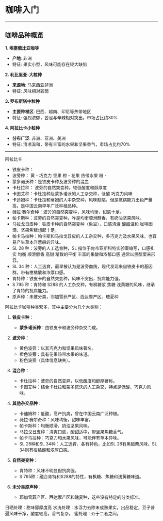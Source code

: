 # 咖啡入门

---
## 咖啡品种概览

**1. 埃塞俄比亚咖啡**
   - **产地**: 非洲
   - 特征: 果实小型，风味可能存在较大缺陷

**2. 利比里亚-大粒种**
   - **来源地**: 马来西亚非洲
   - 特征: 风味相对较弱

**3. 罗布斯塔中粒种**
   - **主要种植区**: 巴西、越南、印尼等热带地区
   - 特征: 强烈浓郁，苦涩与辛辣相对突出，市场占比约30%

**4. 阿拉比卡小粒种**
   - **分布广泛**: 非洲、亚洲、美洲
   - 特征: 清凉温和，带有丰富的水果和坚果香气，市场占比约70%
---


阿拉比卡
 - 铁皮卡种：
 - 波旁种：
    黄 - 巧克力 坚果
    橙 - 花果 热带水果
    粉 - 
 - 蒙多诺沃种：是铁皮卡种及波旁种的混血  
 - 卡杜拉种： 波旁的自然突变种，较低酸度和醇厚度
 - 卡图艾种：卡杜拉种及蒙多诺沃的人工杂交种，低酸 巧克力风味
 - 卡迪姆种：卡杜拉和蒂姆的人中杂交种，风味缺陷，但是抗病能力出色产量高，是中国云南早年广泛种植品种。
 - 薇拉·赛尔奇种：波旁的自然突变种，风味均衡，甜感十足。
 - 帕卡斯种：波旁的自然突变种，咋是均衡顺滑醇香，有奶油坚果风味。
 - 马拉戈日皮种：铁皮卡种的自然突变种（象豆），口感清澈 酸甜温和 咖啡因滴，坚果焦糖想起十足。
 - 帕卡马拉种：帕卡斯和马拉戈日皮的人工杂交种，多巧克力及水果风味，也容易产生草本洋葱般的异味。
 - SL 28 种：波旁的人工选育种，SL 指位于肯帝亚斯科特实验室缩写，口感扎实 均衡 顺滑醇香 高甜 精致的平衡 丰富的果酸和浓郁口感 通常以黑醋栗来形容。
 - SL 34 种：人工选育，最早被认为是波旁血统，现代发现来自铁皮卡的基因群。带有柑橘酸和浓厚口感。
 - 肯特种：铁皮卡的自然突变种，风味不突出，抗病能力强。
 - S 795 种：肯特和 S288 的人工杂交种，有枫糖浆 焦糖 浅黄糖的风味，继承了肯特的抗病能力。
 - 原声种：未被分类，耶加雪菲产区、西达摩产区、瑰夏种

阿拉比卡咖啡种类繁多，其中主要分为几个大类别：

1. **铁皮卡种**：
   - **蒙多诺沃种**：由铁皮卡和波旁种杂交而成。
   
2. **波旁种**：
   - 黄色波旁：以其巧克力和坚果风味著名。
   - 橙色波旁：具有花果热带水果的味道。
   - 粉色波旁（具体信息缺失）。

3. **混合种**：
   - 卡杜拉种：波旁的自然变异，以低酸度和醇厚著称。
   - 卡图艾种：结合卡杜拉和蒙多诺沃的人工杂交，特点是低酸、巧克力风味。

4. **其他杂交品种**：
   - 卡迪姆种：低酸，高产抗病，曾在中国云南广泛种植。
   - 薇拉·赛尔奇种：风味均衡，甜味丰富。
   - 帕卡斯种：均衡顺滑，奶油坚果风味。
   - 马拉戈日皮种：清爽口感，酸甜适中，带坚果焦糖香气。
   - 帕卡马拉种：巧克力和水果风味，可能伴有草本异味。
   - SL 28种和SL 34种：人工选育，各有特色，比如SL 28有黑醋栗风味，SL 34则有柑橘酸和浓厚口感。
   
5. **自然突变种**：
   - 肯特种：风味不明显但抗病强。
   - S 795种：融合肯特和S288的特性，有枫糖、焦糖和浅黄糖味道。
   
6. **未分类原声种**：
   - 耶加雪菲产区、西达摩产区和瑰夏种，这些没有特定的分类标准。

日晒处理：甜味醇厚度高
水洗处理：水浮力去除未成熟果实，出品稳定，豆子普遍风味干净，酸度较高，香气复杂。
蜜处理：介于二者之间。